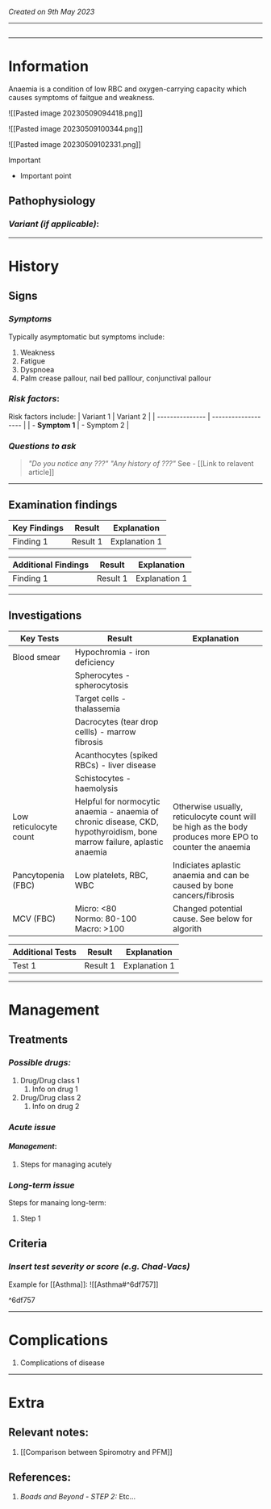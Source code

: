 *Created on 9th May 2023*

---
```toc
```
---

# Information
 
Anaemia is a condition of low RBC and oxygen-carrying capacity which causes symptoms of faitgue and weakness.

![[Pasted image 20230509094418.png]]

![[Pasted image 20230509100344.png]]

![[Pasted image 20230509102331.png]]

> [!Important]
- Important point

## Pathophysiology
### *Variant (if applicable)*:

--- 
# History
## Signs
### *Symptoms*
Typically asymptomatic but symptoms include:
1. Weakness
2. Fatigue 
3. Dyspnoea
4. Palm crease pallour, nail bed palllour, conjunctival pallour 

### *Risk factors*:
Risk factors include:
| Variant 1 | Variant 2 |
| --------------- | ------------------- |
| - **Symptom 1** |     - Symptom 2               |

### *Questions to ask*
>*"Do you notice any ???"*
>*"Any history of ???"* See - [[Link to relavent article]]

---

## Examination findings
| Key Findings     | Result    | Explanation                                                                                                         |
| ---------------- | --------- | ------------------------------------------------------------------------------------------------------------------- |
| Finding 1 | Result 1 | Explanation 1    |                                                                                                                     |

| Additional Findings         | Result    | Explanation |
| ---------------- | --------- | ----------- |
| Finding 1 | Result 1 | Explanation 1

---

## Investigations
| Key Tests              | Result                                                                                                                 | Explanation                                                                                             |
| ---------------------- | ---------------------------------------------------------------------------------------------------------------------- | ------------------------------------------------------------------------------------------------------- |
| Blood smear            | Hypochromia - iron deficiency                                                                                          |                                                                                                         |
|                        | Spherocytes - spherocytosis                                                                                            |                                                                                                         |
|                        | Target cells - thalassemia                                                                                             |                                                                                                         |
|                        | Dacrocytes (tear drop cellls) - marrow fibrosis                                                                        |                                                                                                         |
|                        | Acanthocytes (spiked RBCs) - liver disease                                                                             |                                                                                                         |
|                        | Schistocytes - haemolysis                                                                                              |                                                                                                         |
| Low reticulocyte count | Helpful for normocytic anaemia - anaemia of chronic disease, CKD, hypothyroidism, bone marrow failure, aplastic anaemia | Otherwise usually, reticulocyte count will be high as the body produces more EPO to counter the anaemia |
| Pancytopenia (FBC)     | Low platelets, RBC, WBC                                                                                                | Indiciates aplastic anaemia and can be caused by bone cancers/fibrosis                                  |
| MCV (FBC)              | Micro: <80<br>Normo: 80-100<br>Macro: >100                                                                             | Changed potential cause. See below for algorith                                                                                                        |

| Additional Tests               |  Result   | Explanation                |
| ------------------------------ | --- | --------------------- |
| Test 1                            |  Result 1   | Explanation 1 |

---

# Management
## Treatments
### *Possible drugs:*
1. Drug/Drug class 1
	1. Info on drug 1
2. Drug/Drug class 2
	1. Info on drug 2


### *Acute issue*
#### *Management*:
1. Steps for managing acutely

### *Long-term issue*
Steps for manaing long-term:
1. Step 1

## Criteria
### *Insert test severity or score (e.g. Chad-Vacs)*
Example for [[Asthma]]:
![[Asthma#^6df757]]

^6df757

---

# Complications
1. Complications of disease

---

# Extra
## Relevant notes:
1. [[Comparison between Spiromotry and PFM]]
## References:
1. *Boads and Beyond - STEP 2:* Etc...